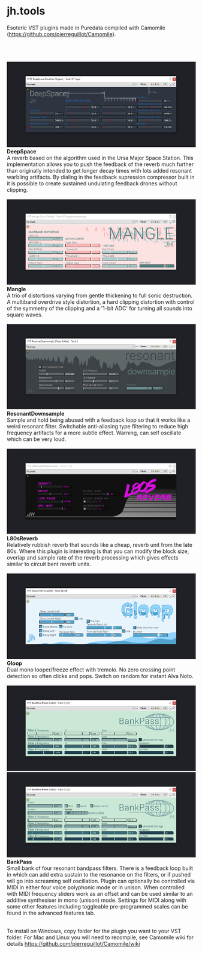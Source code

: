 # jh.tools
Esoteric VST plugins made in Puredata compiled with Camomile (https://github.com/pierreguillot/Camomile).<br><br>

<br><br>
![DeepSpace screenshot](https://raw.githubusercontent.com/j-p-higgins/jh.tools/master/deepspace_screenshot.png)<br>
**DeepSpace**<br>
A reverb based on the algorithm used in the Ursa Major Space Station. This implementation allows you to push the feedback of the reverb much further than originally intended to get longer decay times with lots added resonant warbling artifacts. By dialing in the feedback supression compressor built in it is possible to create sustained undulating feedback drones without clipping.
<br><br>
![Mangle screenshot](https://raw.githubusercontent.com/j-p-higgins/jh.tools/master/mangle_screenshot.png)<br>
**Mangle**<br>
A trio of distortions varying from gentle thickening to full sonic destruction. A multiband overdrive style distortion, a hard clipping distortion with control of the symmetry of the clipping and a '1-bit ADC' for turning all sounds into square waves.
<br><br>
![ResonantDownsample screenshot](https://raw.githubusercontent.com/j-p-higgins/jh.tools/master/resdownsample_screenshot.png)<br>
**ResonantDownsample**<br>
Sample and hold being abused with a feedback loop so that it works like a weird resonant filter. Switchable anti-aliasing type filtering to reduce high frequency artifacts for a more subtle effect. Warning, can self oscillate which can be very loud.
<br><br>
![L80sReverb screenshot](https://raw.githubusercontent.com/j-p-higgins/jh.tools/master/l80s_screenshot.png)<br>
**L80sReverb**<br>
Relatively rubbish reverb that sounds like a cheap, reverb unit from the late 80s. Where this plugin is interesting is that you can modify the block size, overlap and sample rate of the reverb processing which gives effects similar to circuit bent reverb units.
<br><br>
![Gloop screenshot](https://raw.githubusercontent.com/j-p-higgins/jh.tools/master/gloop_screenshot.png)<br>
**Gloop**<br>
Dual mono looper/freeze effect with tremolo. No zero crossing point detection so often clicks and pops. Switch on random for instant Alva Noto. 
<br><br>
![BankPass screenshot 1](https://raw.githubusercontent.com/j-p-higgins/jh.tools/master/bankpass_screenshot_1.png)<br>
![BankPass screenshot 2](https://raw.githubusercontent.com/j-p-higgins/jh.tools/master/bankpass_screenshot_2.png)<br>
**BankPass**<br>
Small bank of four resonant bandpass filters. There is a feedback loop built in which can add extra sustain to the resonance on the filters, or if pushed will go into screaming self oscillation. Plugin can optionally be controlled via MIDI in either four voice polyphonic mode or in unison. When controlled with MIDI frequency sliders work as an offset and can be used similar to an additive synthesiser in mono (unison) mode. Settings for MIDI along with some other features including toggleable pre-programmed scales can be found in the advanced features tab. <br><br>


To install on Windows, copy folder for the plugin you want to your VST folder. For Mac and Linux you will need to recompile, see Camomile wiki for details https://github.com/pierreguillot/Camomile/wiki
